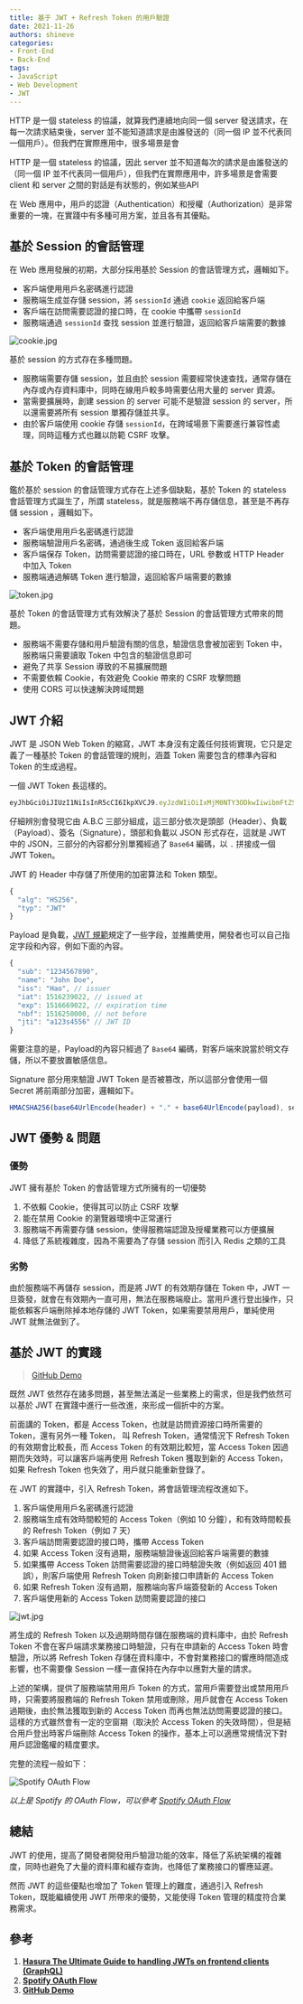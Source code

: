 ```yaml
---
title: 基于 JWT + Refresh Token 的用戶驗證
date: 2021-11-26
authors: shineve
categories:
- Front-End
- Back-End
tags:
- JavaScript
- Web Development
- JWT
---
```


HTTP 是一個 stateless 的協議，就算我們連續地向同一個 server 發送請求，在每一次請求結束後，server 並不能知道請求是由誰發送的（同一個 IP 並不代表同一個用戶）。但我們在實際應用中，很多場景是會

HTTP 是一個 stateless 的協議，因此 server 並不知道每次的請求是由誰發送的（同一個 IP 並不代表同一個用戶），但我們在實際應用中，許多場景是會需要 client 和 server 之間的對話是有狀態的，例如某些API

在 Web 應用中，用戶的認證（Authentication）和授權（Authorization）是非常重要的一塊，在實踐中有多種可用方案，並且各有其優點。

<!--truncate-->

## **基於 Session 的會話管理**

在 Web 應用發展的初期，大部分採用基於 Session 的會話管理方式，邏輯如下。

- 客戶端使用用戶名密碼進行認證
- 服務端生成並存儲 session，將 `sessionId` 通過 `cookie` 返回給客戶端
- 客戶端在訪問需要認證的接口時，在 cookie 中攜帶 `sessionId`
- 服務端通過 `sessionId` 查找 session 並進行驗證，返回給客戶端需要的數據

![cookie.jpg](cookie.jpg)

基於 session 的方式存在多種問題。

- 服務端需要存儲 session，並且由於 session 需要經常快速查找，通常存儲在內存或內存資料庫中，同時在線用戶較多時需要佔用大量的 server 資源。
- 當需要擴展時，創建 session 的 server 可能不是驗證 session 的 server，所以還需要將所有 session 單獨存儲並共享。
- 由於客戶端使用 cookie 存儲 `sessionId`，在跨域場景下需要進行兼容性處理，同時這種方式也難以防範 CSRF 攻擊。

## **基於 Token 的會話管理**

鑑於基於 session 的會話管理方式存在上述多個缺點，基於 Token 的 stateless 會話管理方式誕生了，所謂 stateless，就是服務端不再存儲信息，甚至是不再存儲 session ，邏輯如下。

- 客戶端使用用戶名密碼進行認證
- 服務端驗證用戶名密碼，通過後生成 Token 返回給客戶端
- 客戶端保存 Token，訪問需要認證的接口時在，URL 參數或 HTTP Header 中加入 Token
- 服務端通過解碼 Token 進行驗證，返回給客戶端需要的數據

![token.jpg](token.jpg)

基於 Token 的會話管理方式有效解決了基於 Session 的會話管理方式帶來的問題。

- 服務端不需要存儲和用戶驗證有關的信息，驗證信息會被加密到 Token 中，服務端只需要讀取 Token 中包含的驗證信息即可
- 避免了共享 Session 導致的不易擴展問題
- 不需要依賴 Cookie，有效避免 Cookie 帶來的 CSRF 攻擊問題
- 使用 CORS 可以快速解決跨域問題

## **JWT 介紹**

JWT 是 JSON Web Token 的縮寫，JWT 本身沒有定義任何技術實現，它只是定義了一種基於 Token 的會話管理的規則，涵蓋 Token 需要包含的標準內容和 Token 的生成過程。

一個 JWT Token 長這樣的。

```jsx
eyJhbGciOiJIUzI1NiIsInR5cCI6IkpXVCJ9.eyJzdWIiOiIxMjM0NTY3ODkwIiwibmFtZSI6IkpvaG4gRG9lIiwiaWF0IjoxNTE2MjM5MDIyfQ.SflKxwRJSMeKKF2QT4fwpMeJf36POk6yJV_adQssw5c
```

仔細辨別會發現它由 A.B.C 三部分組成，這三部分依次是頭部（Header）、負載（Payload）、簽名（Signature），頭部和負載以 JSON 形式存在，這就是 JWT 中的 JSON，三部分的內容都分別單獨經過了 `Base64` 編碼，以 `.` 拼接成一個 JWT Token。

JWT 的 Header 中存儲了所使用的加密算法和 Token 類型。

```jsx
{
  "alg": "HS256",
  "typ": "JWT"
}
```

Payload 是負載，[JWT 規範](https://en.wikipedia.org/wiki/JSON_Web_Token#Standard_fields)規定了一些字段，並推薦使用，開發者也可以自己指定字段和內容，例如下面的內容。

```jsx
{
  "sub": "1234567890",
  "name": "John Doe",
  "iss": "Hao", // issuer
  "iat": 1516239022, // issued at
  "exp": 1516669022, // expiration time
  "nbf": 1516250000, // not before
  "jti": "a123s4556" // JWT ID
}
```

需要注意的是，Payload的內容只經過了 `Base64` 編碼，對客戶端來說當於明文存儲，所以不要放置敏感信息。

Signature 部分用來驗證 JWT Token 是否被篡改，所以這部分會使用一個 Secret 將前兩部分加密，邏輯如下。

```jsx
HMACSHA256(base64UrlEncode(header) + "." + base64UrlEncode(payload), secret)
```

## **JWT 優勢 & 問題**

### 優勢

JWT 擁有基於 Token 的會話管理方式所擁有的一切優勢

1. 不依賴 Cookie，使得其可以防止 CSRF 攻擊
2. 能在禁用 Cookie 的瀏覽器環境中正常運行
3. 服務端不再需要存儲 session，使得服務端認證及授權業務可以方便擴展
4. 降低了系統複雜度，因為不需要為了存儲 session 而引入 Redis 之類的工具

### 劣勢

由於服務端不再儲存 session，而是將 JWT 的有效期存儲在 Token 中，JWT 一旦簽發，就會在有效期內一直可用，無法在服務端廢止。當用戶進行登出操作，只能依賴客戶端刪除掉本地存儲的 JWT Token，如果需要禁用用戶，單純使用 JWT 就無法做到了。

## **基於 JWT 的實踐**

> [GitHub Demo](https://github.com/shineve/jwt-tutorial)

既然 JWT 依然存在諸多問題，甚至無法滿足一些業務上的需求，但是我們依然可以基於 JWT 在實踐中進行一些改進，來形成一個折中的方案。

前面講的 Token，都是 Access Token，也就是訪問資源接口時所需要的 Token，還有另外一種 Token， 叫 Refresh Token，通常情況下 Refresh Token 的有效期會比較長，而 Access Token 的有效期比較短，當 Access Token 因過期而失效時，可以讓客戶端再使用 Refresh Token 獲取到新的 Access Token，如果 Refresh Token 也失效了，用戶就只能重新登錄了。

在 JWT 的實踐中，引入 Refresh Token，將會話管理流程改進如下。

1. 客戶端使用用戶名密碼進行認證
2. 服務端生成有效時間較短的 Access Token（例如 10 分鐘），和有效時間較長的 Refresh Token（例如 7 天）
3. 客戶端訪問需要認證的接口時，攜帶 Access Token
4. 如果 Access Token 沒有過期，服務端驗證後返回給客戶端需要的數據
5. 如果攜帶 Access Token 訪問需要認證的接口時驗證失敗（例如返回 401 錯誤），則客戶端使用 Refresh Token 向刷新接口申請新的 Access Token
6. 如果 Refresh Token 沒有過期，服務端向客戶端簽發新的 Access Token
7. 客戶端使用新的 Access Token 訪問需要認證的接口

![jwt.jpg](jwt.jpg)

將生成的 Refresh Token 以及過期時間存儲在服務端的資料庫中，由於 Refresh Token 不會在客戶端請求業務接口時驗證，只有在申請新的 Access Token 時會驗證，所以將 Refresh Token 存儲在資料庫中，不會對業務接口的響應時間造成影響，也不需要像 Session 一樣一直保持在內存中以應對大量的請求。

上述的架構，提供了服務端禁用用戶 Token 的方式，當用戶需要登出或禁用用戶時，只需要將服務端的 Refresh Token 禁用或刪除，用戶就會在 Access Token 過期後，由於無法獲取到新的 Access Token 而再也無法訪問需要認證的接口。這樣的方式雖然會有一定的空窗期（取決於 Access Token 的失效時間），但是結合用戶登出時客戶端刪除 Access Token 的操作，基本上可以適應常規情況下對用戶認證鑑權的精度要求。

完整的流程一般如下：

![Spotify OAuth Flow](spotify-oauth-flow.jpg)

*以上是 Spotify 的 OAuth Flow，可以參考 [Spotify OAuth Flow](https://developer.spotify.com/documentation/general/guides/authorization-guide/#authorization-code-flow)*

## **總結**

JWT 的使用，提高了開發者開發用戶驗證功能的效率，降低了系統架構的複雜度，同時也避免了大量的資料庫和緩存查詢，也降低了業務接口的響應延遲。

然而 JWT 的這些優點也增加了 Token 管理上的難度，通過引入 Refresh Token，既能繼續使用 JWT 所帶來的優勢，又能使得 Token 管理的精度符合業務需求。

## 參考

1. **[Hasura The Ultimate Guide to handling JWTs on frontend clients (GraphQL)](https://hasura.io/blog/best-practices-of-using-jwt-with-graphql/)**
2. **[Spotify OAuth Flow](https://developer.spotify.com/documentation/general/guides/authorization-guide/#authorization-code-flow)**
3. **[GitHub Demo](https://github.com/shineve/jwt-tutorial)**
